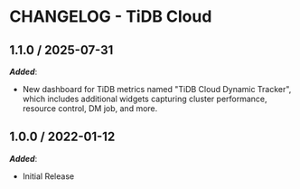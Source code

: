 # CHANGELOG - TiDB Cloud

## 1.1.0 / 2025-07-31

***Added***:
* New dashboard for TiDB metrics named "TiDB Cloud Dynamic Tracker", which includes additional widgets capturing cluster performance, resource control, DM job, and more.

## 1.0.0 / 2022-01-12

***Added***:

* Initial Release
